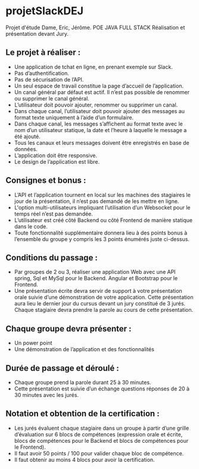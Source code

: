 # projetSlackDEJ
Projet d'étude Dame, Eric, Jérôme. POE JAVA FULL STACK Réalisation et présentation devant Jury.

## Le projet à réaliser :

* Une application de tchat en ligne, en prenant  exemple sur Slack. 
* Pas d’authentification.
* Pas de sécurisation de l’API.
* Un seul espace de travail constitue la page d’accueil de l’application.
* Un canal général par défaut est actif. Il n’est pas possible de renommer ou supprimer le canal général.
* L’utilisateur doit pouvoir ajouter, renommer ou supprimer un canal.
* Dans chaque canal, l’utilisateur doit pouvoir ajouter des messages au format texte uniquement à l’aide d’un formulaire.
* Dans chaque canal, les messages s’affichent au format texte avec le nom d’un utilisateur statique, la date et l’heure à laquelle le message a été ajouté.
* Tous les canaux et leurs messages doivent être enregistrés en base de données.
* L’application doit être responsive.
* Le design de l’application est libre.

## Consignes et bonus :

* L’API et l’application tournent en local sur les machines des stagiaires le jour de la présentation, il n’est pas demandé de les mettre en ligne.
* L'option multi-utilisateurs impliquant l’utilisation d’un Websocket pour le temps réel n’est pas demandée.	
* L’utilisateur est créé côté Backend ou côté Frontend de manière statique dans le code.
* Toute fonctionnalité supplémentaire donnera lieu à des points bonus à l’ensemble du groupe y compris les 3 points énumérés juste ci-dessus.

## Conditions du passage :

* Par groupes de 2 ou 3, réaliser une application Web avec une API spring, Sql et MySql pour le Backend. Angular et Bootstrap pour le Frontend.
* Une présentation écrite devra servir de support à votre présentation orale suivie d’une démonstration de votre application. Cette présentation aura lieu le dernier jour du cursus devant un jury constitué de 3 jurés. Chaque stagiaire devra prendre la parole au cours de cette présentation.

## Chaque groupe devra présenter :

* Un power point
* Une démonstration de l’application et des fonctionnalités

## Durée de passage et déroulé :

* Chaque groupe prend la parole durant 25 à 30 minutes. 
* Cette présentation est suivie d’un échange questions réponses de 20 à 30  minutes avec les jurés.
 
## Notation et obtention de la certification :

* Les jurés évaluent chaque stagiaire dans un groupe à partir d’une grille d’évaluation sur 6 blocs de compétences (expression orale et écrite, blocs de compétences pour le Backend et blocs de compétences pour le Frontend). 
* Il faut avoir 50 points / 100 pour valider chaque bloc de compétence. 
* Il faut obtenir au moins 4 blocs pour avoir la certification.
